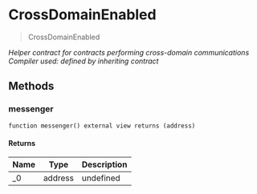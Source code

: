 # CrossDomainEnabled



> CrossDomainEnabled



*Helper contract for contracts performing cross-domain communications Compiler used: defined by inheriting contract*

## Methods

### messenger

```solidity
function messenger() external view returns (address)
```






#### Returns

| Name | Type | Description |
|---|---|---|
| _0 | address | undefined




